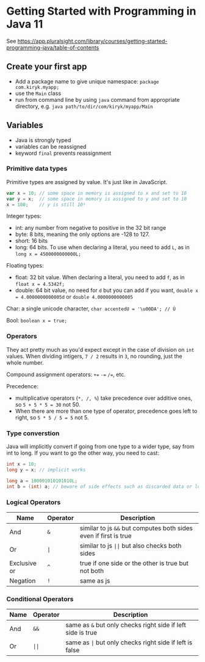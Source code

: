 # Getting Started with Programming in Java 11

See https://app.pluralsight.com/library/courses/getting-started-programming-java/table-of-contents

## Create your first app

- Add a package name to give unique namespace: `package com.kiryk.myapp;`
- use the `Main` class
- run from command line by using `java` command from appropriate directory, e.g. `java path/to/dir/com/kiryk/myapp/Main`

## Variables
- Java is strongly typed
- variables can be reassigned
- keyword `final` prevents reassignment

### Primitive data types

Primitive types are assigned by value. It's just like in JavaScript. 
```js
var x = 10; // some space in memory is assigned to x and set to 10
var y = x;  // some space in memory is assigned to y and set to 10
x = 100;    // y is still 10!
```

Integer types:
- int: any number from negative to positive in the 32 bit range
- byte: 8 bits, meaning the only options are -128 to 127.
- short: 16 bits
- long: 64 bits. To use when declaring a literal, you need to add `L`, as in `long x = 4500000000000L;`

Floating types:
- float: 32 bit value. When declaring a literal, you need to add `f`, as in `float x = 4.5342f;`
- double: 64 bit value, no need for `d` but you can add if you want, `double x = 4.0000000000005d` or `double 4.0000000000005`

Char: a single unicode character, `char accentedU = '\u00DA'; // Ú`

Bool: `boolean x = true;`

### Operators
They act pretty much as you'd expect except in the case of division on `int` values. When dividing intigers, `7 / 2` results in `3`, no rounding, just the whole number.

Compound assignment operators: `+=` `-=` `/=`, etc. 

Precedence: 

- multiplicative operators (`*, /, %`) take precedence over additive ones, so `5 + 5 * 5 = 30` not 50.
- When there are more than one type of operator, precedence goes left to right, so `5 * 5 / 5 = 5` not 5.

### Type converstion
Java will implicitly convert if going from one type to a wider type, say from int to long. If you want to go the other way, you need to cast:
```java
int x = 10;
long y = x; // implicit works

long a = 100001010101010L;
int b = (int) a; // beware of side effects such as discarded data or lost precision!
```

### Logical Operators
| Name | Operator | Description |
| ------- | ------- | -------- |
| And | `&` | similar to js `&&` but computes both sides even if first is true |
| Or | `\|` | similar to js `\|\|` but also checks both sides |
| Exclusive or | `^` | true if one side or the other is true but not both |
| Negation | `!` | same as js | 

### Conditional Operators
| Name | Operator | Description |
| ------- | ------- | -------- |
| And | `&&` | same as `&` but only checks right side if left side is true |
| Or | `\|\|` | same as `\|` but only checks right side if left is false |




